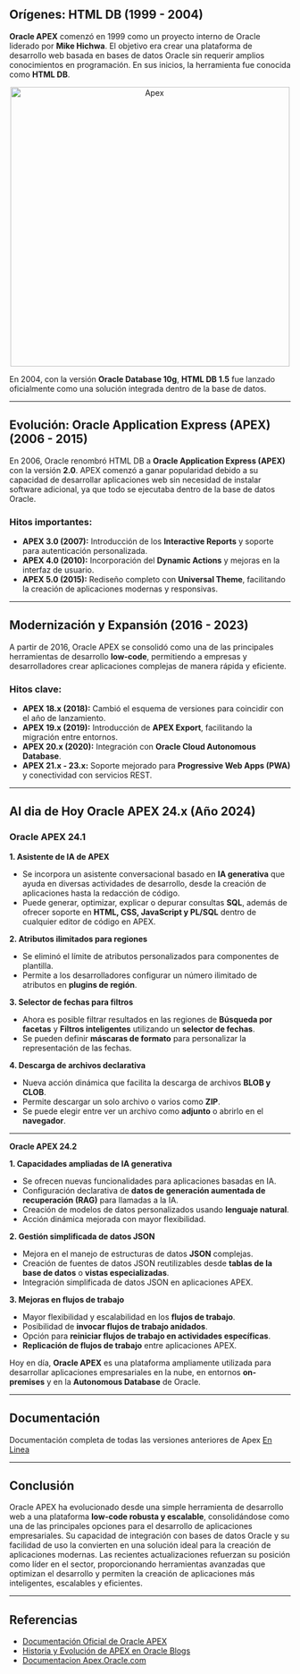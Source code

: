 ## **Orígenes: HTML DB (1999 - 2004)**

**Oracle APEX** comenzó en 1999 como un proyecto interno de Oracle liderado por **Mike Hichwa**. El objetivo era crear una plataforma de desarrollo web basada en bases de datos Oracle sin requerir amplios conocimientos en programación. En sus inicios, la herramienta fue conocida como **HTML DB**.

<p style="text-align:center"> <img src="https://dev-to-uploads.s3.amazonaws.com/uploads/articles/el75px4xomsfk40rnas3.png"  alt="Apex" style="width:500px;" /> </p>

En 2004, con la versión **Oracle Database 10g**, **HTML DB 1.5** fue lanzado oficialmente como una solución integrada dentro de la base de datos.

---

## **Evolución: Oracle Application Express (APEX) (2006 - 2015)**
En 2006, Oracle renombró HTML DB a **Oracle Application Express (APEX)** con la versión **2.0**. APEX comenzó a ganar popularidad debido a su capacidad de desarrollar aplicaciones web sin necesidad de instalar software adicional, ya que todo se ejecutaba dentro de la base de datos Oracle.

### **Hitos importantes:**
- **APEX 3.0 (2007):** Introducción de los **Interactive Reports** y soporte para autenticación personalizada.
- **APEX 4.0 (2010):** Incorporación del **Dynamic Actions** y mejoras en la interfaz de usuario.
- **APEX 5.0 (2015):** Rediseño completo con **Universal Theme**, facilitando la creación de aplicaciones modernas y responsivas.

---

## **Modernización y Expansión (2016 - 2023)**
A partir de 2016, Oracle APEX se consolidó como una de las principales herramientas de desarrollo **low-code**, permitiendo a empresas y desarrolladores crear aplicaciones complejas de manera rápida y eficiente.

### **Hitos clave:**
- **APEX 18.x (2018):** Cambió el esquema de versiones para coincidir con el año de lanzamiento.
- **APEX 19.x (2019):** Introducción de **APEX Export**, facilitando la migración entre entornos.
- **APEX 20.x (2020):** Integración con **Oracle Cloud Autonomous Database**.
- **APEX 21.x - 23.x:** Soporte mejorado para **Progressive Web Apps (PWA)** y conectividad con servicios REST.

---

## Al dia de Hoy Oracle APEX 24.x (Año 2024)

### **Oracle APEX 24.1**

**1. Asistente de IA de APEX**
- Se incorpora un asistente conversacional basado en **IA generativa** que ayuda en diversas actividades de desarrollo, desde la creación de aplicaciones hasta la redacción de código.
- Puede generar, optimizar, explicar o depurar consultas **SQL**, además de ofrecer soporte en **HTML, CSS, JavaScript y PL/SQL** dentro de cualquier editor de código en APEX.

**2. Atributos ilimitados para regiones**
- Se eliminó el límite de atributos personalizados para componentes de plantilla.
- Permite a los desarrolladores configurar un número ilimitado de atributos en **plugins de región**.

**3. Selector de fechas para filtros**
- Ahora es posible filtrar resultados en las regiones de **Búsqueda por facetas** y **Filtros inteligentes** utilizando un **selector de fechas**.
- Se pueden definir **máscaras de formato** para personalizar la representación de las fechas.

**4. Descarga de archivos declarativa**
- Nueva acción dinámica que facilita la descarga de archivos **BLOB y CLOB**.
- Permite descargar un solo archivo o varios como **ZIP**.
- Se puede elegir entre ver un archivo como **adjunto** o abrirlo en el **navegador**.

---

**Oracle APEX 24.2**

**1. Capacidades ampliadas de IA generativa**
- Se ofrecen nuevas funcionalidades para aplicaciones basadas en IA.
- Configuración declarativa de **datos de generación aumentada de recuperación (RAG)** para llamadas a la IA.
- Creación de modelos de datos personalizados usando **lenguaje natural**.
- Acción dinámica mejorada con mayor flexibilidad.

**2. Gestión simplificada de datos JSON**
- Mejora en el manejo de estructuras de datos **JSON** complejas.
- Creación de fuentes de datos JSON reutilizables desde **tablas de la base de datos** o **vistas especializadas**.
- Integración simplificada de datos JSON en aplicaciones APEX.

**3. Mejoras en flujos de trabajo**
- Mayor flexibilidad y escalabilidad en los **flujos de trabajo**.
- Posibilidad de **invocar flujos de trabajo anidados**.
- Opción para **reiniciar flujos de trabajo en actividades específicas**.
- **Replicación de flujos de trabajo** entre aplicaciones APEX.

Hoy en día, **Oracle APEX** es una plataforma ampliamente utilizada para desarrollar aplicaciones empresariales en la nube, en entornos **on-premises** y en la **Autonomous Database** de Oracle.

---
## **Documentación**  

Documentación completa de todas las versiones anteriores de Apex [En Linea](https://apex.oracle.com/en/learn/documentation/ "Oracle Apex Versiones") 

---

## **Conclusión**

Oracle APEX ha evolucionado desde una simple herramienta de desarrollo web a una plataforma **low-code robusta y escalable**, consolidándose como una de las principales opciones para el desarrollo de aplicaciones empresariales. Su capacidad de integración con bases de datos Oracle y su facilidad de uso la convierten en una solución ideal para la creación de aplicaciones modernas. Las recientes actualizaciones refuerzan su posición como líder en el sector, proporcionando herramientas avanzadas que optimizan el desarrollo y permiten la creación de aplicaciones más inteligentes, escalables y eficientes.

---

## **Referencias**
- [Documentación Oficial de Oracle APEX](https://docs.oracle.com/en/database/oracle/apex/index.html)
- [Historia y Evolución de APEX en Oracle Blogs](https://blogs.oracle.com/apex/)
- [Documentacion Apex.Oracle.com](https://apex.oracle.com/en/learn/documentation/) 
